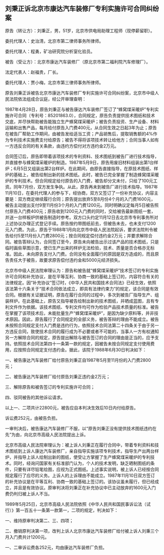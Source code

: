 ## 刘秉正诉北京市康达汽车装修厂专利实施许可合同纠纷案

原告（转让方）：刘秉正，男，51岁，北京市供电局助理工程师（现停薪留职）。

委托代理人：史治清，北京市第二律师事务所律师。

委托代理人：程勇，矿冶研究院分析室化验员。

被告（受让方）：北京市康达汽车装修厂（原北京市第二福利院汽车修理厂）。

法定代表人：赵福贵，厂长。

委托代理人：贾小梅，北京市第三律师事务所律师。

原告刘秉正诉被告北京市康达汽车装修厂专利实施许可合同纠纷案，北京市中级人民法院依法组成合议庭，经公开审理查明：

1987年4月28日，原告刘秉正与被告康达汽车装修厂签订了“蜂窝煤采暖炉”专利实施许可合同（专利号：85201863.0），合同规定，原告负责提供技术图纸和技术交底，并尽快帮助被告能独立生产蜂窝煤采暖炉；被告负责投资、生产设备、材料运输和出售产品，每月给付原告入门费400元，从合同生效之日起3年为止；原告在被告厂帮助工作期间，由被告发给适当工资；产品销售后，提取销售额的4%作为专利技术实施费支付给原告；被告不得将该项技术转让给他方；合同当事人如有一方违反合同的有关条款，由违约方偿付对方违约金2万元。

合同签订后，原告即带着该项技术的专利资料、技术图纸到被告厂进行技术指导，并直接参与蜂窝煤采暖炉的制造。1987年5月9日，原告用废旧材料组装出第1台样炉；6月5日又组装出第2台样炉。在此期间，由原告直接指导，在原技术图纸、样炉的基础上，被告绘制出新的技术图纸。此时，被告已完全掌握了制造蜂窝煤采暖炉的专利技术。但合同规定给付原告的入门费，被告却分文未付，只给了100元工资。同年7月份，双方发生争执。从此，原告再未到被告厂进行技术指导。1987年11月10日，在委托代理人的参与下，经协商，双方又签订了一份补充协议，内容主要是：双方商定继续履行合同；原告提出放弃5至8月份4个月的入门费1600元，被告主动提出支付9至11月份3个月的入门费1200元。同时明确议定每月5日被告照付原告入门费400元；原告收到1200元入门费的同时，交给被告最新图纸一套，并送一台样板炉供被告制造时参考。双方口头约定11月12日去北京市专利事务所对上述协议办理正式登记手续。原告按约带图纸前去，但被告未去，也未支付1200元入门费。为此，原告于1988年1月向北京市中级人民法院起诉，要求法院判令被告给付5至11月份入门费2800元；按合同规定偿付违约金2万元；并要求解除合同。被告答辩认为，合同签订至今，原告未向被告出示过该产品的技术图纸，只是临时画些草图示意，使已生产出来的样炉无法检验，技术、质量是否合格亦无标准。因此，未向原告支付入门费。合同没有全面履行的原因是双方造成的，而且原告责任大于被告，故要求原告偿付违约金和5000元经济损失。

北京市中级人民法院审理认为：原告和被告就“蜂窝煤采暖炉”技术签订的专利实施许可合同和补充协议，是在平等互利、协商一致的基础上签订的，内容符合有关的法律规定。因“补充协议”签订时，《中华人民共和国技术合同法》已经生效，依照该法第十六条关于“技术合同依法成立，即具有法律约束力”的规定，该合同是有效合同。根据有关证据证明，原告在履行合同的过程中，多次到被告厂指导生产、组装样炉。在此基础上，原告又指导被告绘制出新的技术图纸，并晒成蓝图，且有专利文件作为依据。该技术图纸、专利文件均可作为检验产品技术质量的标准。被告在掌握了该项技术后，未能批量生产“蜂窝煤采暖炉”，是因为缺少原料等，并非技术原因。因此，原告履行了合同规定的全部义务，被告答辩的理由不能成立。被告未按照合同规定支付入门费是违约行为，依照技术合同法第二十四条关于由于另一方违反合同，致使技术合同的履行成为不必要或者不可能的，当事人一方有权通知另一方解除合同的规定，原告提出解除与被告签订的合同的理由是正当的，应予支持。依照技术合同法第四十一条第一款的规定，因被告未按合同规定支付使用费用，应按照合同规定支付违约金。据此，该院于1988年6月30日判决如下：

一、被告康达汽车装修厂给付原告刘秉正自1987年5月至11月份的入门费2800元；

二、被告康达汽车装修厂给付原告刘秉正违约金2万元；

三、解除原告和被告签订的专利实施许可合同；

四、驳同被告的其他诉讼请求。

以上一、二项共计22800元，被告应自本判决生效后10日内付给原告。

诉讼费252元，由被告负担。

一审判决后，被告康达汽车装修厂不服，以“原告刘秉正没有提供技术图纸违约在先”为由，向北京市高级人民法院提出上诉。

北京市高级人民法院审理认为：被上诉人刘秉正在履行合同中，带着专利资料和技术图纸到上诉人康达汽车装修厂，亲自指导实施该项专利技术，指导生产出两台样炉，并指导上诉人绘制出新的图纸，使受让方掌握了生产蜂窝煤采暖炉的专利技术。同时，经询问国家有关标准部门认为，个人的技术发明，缺乏晒制图纸的条件，只要有详尽铅笔绘图，应视为正式图纸。上述事实说明，被上诉人已经按合同规定履行了应尽的义务。上诉人的上诉理由不能成立。1987年11月10日双方签订的补充协议是在平等互利、协商一致的基础上签订的。该协议虽未履行，但已经成立，并且是有效协议。原审判决将刘秉正在补充协议中已主动放弃的1600元入门费仍判归被上诉人不当。

1989年5月25日，北京市高级人民法院依照《中华人民共和国民事诉讼法（试行）》第一百五十一条第一款第一，二项的规定，判决如下：

一、维持原审判决第二、三、四项；

二、撤销原判决第一项，改判上诉人北京市康达汽车装修厂给付被上诉人刘秉三个月入门费共计1200元。

一、二审诉讼费各252元，均由康达汽车装修厂负担。

